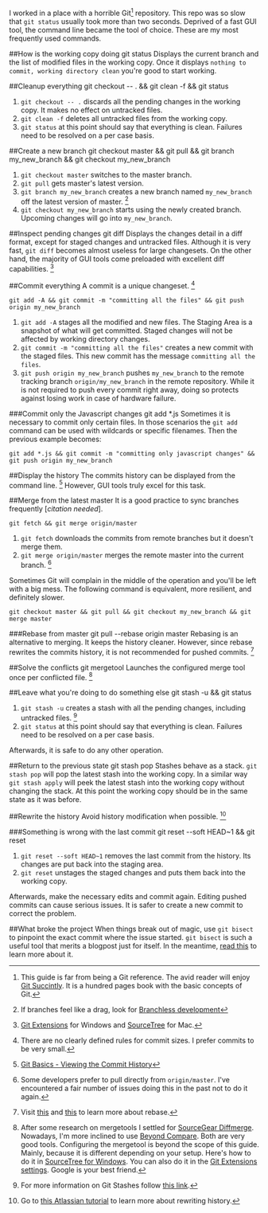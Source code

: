 I worked in a place with a horrible Git[^git_succintly] repository. This repo was so slow that `git status` usually took more than two seconds. Deprived of a fast GUI tool, the command line became the tool of choice. These are my most frequently used commands.


##How is the working copy doing
    git status
Displays the current branch and the list of modified files in the working copy. Once it displays `nothing to commit, working directory clean` you're good to start working.


##Cleanup everything
    git checkout -- . && git clean -f && git status
  
1. `git checkout -- .` discards all the pending changes in the working copy. It makes no effect on untracked files.
2. `git clean -f` deletes all untracked files from the working copy.
3. `git status` at this point should say that everything is clean. Failures need to be resolved on a per case basis.


##Create a new branch
    git checkout master && git pull && git branch my_new_branch && git checkout my_new_branch

1. `git checkout master` switches to the master branch.
2. `git pull` gets master's latest version.
3. `git branch my_new_branch` creates a new branch named `my_new_branch` off the latest version of master. [^git_branches]
4. `git checkout my_new_branch` starts using the newly created branch. Upcoming changes will go into `my_new_branch`.


##Inspect pending changes
    git diff
Displays the changes detail in a diff format, except for staged changes and untracked files. Although it is very fast, `git diff` becomes almost useless for large changesets. On the other hand, the majority of GUI tools come preloaded with excellent diff capabilities. [^gui_tool]


##Commit everything
A commit is a unique changeset. [^small_commits]

    git add -A && git commit -m "committing all the files" && git push origin my_new_branch

1. `git add -A` stages all the modified and new files. The Staging Area is a snapshot of what will get committed. Staged changes will not be affected by working directory changes.
2. `git commit -m "committing all the files"` creates a new commit with the staged files. This new commit has the message `committing all the files`.
3. `git push origin my_new_branch` pushes `my_new_branch` to the remote tracking branch `origin/my_new_branch` in the remote repository. While it is not required to push every commit right away, doing so protects against losing work in case of hardware failure.

###Commit only the Javascript changes
    git add *.js
Sometimes it is necessary to commit only certain files. In those scenarios the `git add` command can be used with wildcards or specific filenames. Then the previous example becomes:

    git add *.js && git commit -m "committing only javascript changes" && git push origin my_new_branch


##Display the history
The commits history can be displayed from the command line. [^git_log] However, GUI tools truly excel for this task.


##Merge from the latest master
It is a good practice to sync branches frequently [*citation needed*].

    git fetch && git merge origin/master

1. `git fetch` downloads the commits from remote branches but it doesn't merge them.
2. `git merge origin/master` merges the remote master into the current branch. [^git_fetch_workflow]

Sometimes Git will complain in the middle of the operation and you'll be left with a big mess. The following command is equivalent, more resilient, and definitely slower.

    git checkout master && git pull && git checkout my_new_branch && git merge master

###Rebase from master
    git pull --rebase origin master
Rebasing is an alternative to merging. It keeps the history cleaner. However, since rebase rewrites the commits history, it is not recommended for pushed commits. [^git_rebase]


##Solve the conflicts
    git mergetool
 Launches the configured merge tool once per conflicted file. [^merge_tools]


##Leave what you're doing to do something else
    git stash -u && git status
1. `git stash -u` creates a stash with all the pending changes, including untracked files. [^git_stash_help]
2. `git status` at this point should say that everything is clean. Failures need to be resolved on a per case basis.

Afterwards, it is safe to do any other operation.


##Return to the previous state
    git stash pop
Stashes behave as a stack. `git stash pop` will pop the latest stash into the working copy. In a similar way `git stash apply` will peek the latest stash into the working copy without changing the stack. At this point the working copy should be in the same state as it was before.


##Rewrite the history
Avoid history modification when possible. [^rewrite_history]

###Something is wrong with the last commit
    git reset --soft HEAD~1 && git reset

1. `git reset --soft HEAD~1` removes the last commit from the history. Its changes are put back into the staging area.
2. `git reset` unstages the staged changes and puts them back into the working copy.

Afterwards, make the necessary edits and commit again. Editing pushed commits can cause serious issues. It is safer to create a new commit to correct the problem.


##What broke the project
When things break out of magic, use `git bisect` to pinpoint the exact commit where the issue started. `git bisect` is such a useful tool that merits a blogpost just for itself. In the meantime, [read this](http://webchick.net/node/99) to learn more about it.


[^git_succintly]: This guide is far from being a Git reference. The avid reader will enjoy [Git Succintly](https://www.syncfusion.com/resources/techportal/ebooks/git). It is a hundred pages book with the basic concepts of Git.

[^gui_tool]: [Git Extensions](https://code.google.com/p/gitextensions/) for Windows and [SourceTree](https://www.sourcetreeapp.com/) for Mac.

[^git_branches]: If branches feel like a drag, look for [Branchless development](http://www.tedunangst.com/flak/post/branchless-development)

[^small_commits]: There are no clearly defined rules for commit sizes. I prefer commits to be very small.

[^git_fetch_workflow]: Some developers prefer to pull directly from `origin/master`. I've encountered a fair number of issues doing this in the past not to do it again.

[^git_rebase]: Visit [this](http://git-scm.com/docs/git-rebase) and [this](http://gitready.com/advanced/2009/02/11/pull-with-rebase.html) to learn more about rebase.
 
[^git_stash_help]: For more information on Git Stashes follow [this link](https://git-scm.com/book/en/v1/Git-Tools-Stashing).

[^rewrite_history]: Go to [this Atlassian tutorial](https://www.atlassian.com/git/tutorials/rewriting-history/) to learn more about rewriting history.

[^merge_tools]: After some research on mergetools I settled for [SourceGear Diffmerge](https://sourcegear.com/diffmerge/). Nowadays, I'm more inclined to use [Beyond Compare](http://www.scootersoftware.com/). Both are very good tools. Configuring the mergetool is beyond the scope of this guide. Mainly, because it is different depending on your setup. Here's how to do it in [SourceTree for Windows](http://stackoverflow.com/questions/16800280/how-to-interactively-visually-resolve-conflicts-in-sourcetree-git). You can also do it in the [Git Extensions settings](http://git-extensions-documentation.readthedocs.org/en/latest/settings.html). Google is your best friend.

[^git_log]: [Git Basics - Viewing the Commit History](https://git-scm.com/book/en/v2/Git-Basics-Viewing-the-Commit-History)
